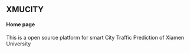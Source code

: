 ## XMUCITY
#### Home page
This is a open source platform for smart City Traffic Prediction of Xiamen University
